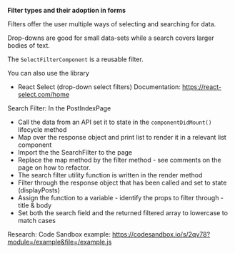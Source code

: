 **Filter types and their adoption in forms**

Filters offer the user multiple ways of selecting and searching for data.

Drop-downs are good for small data-sets while a search covers larger bodies of text. 

The ```SelectFilterComponent``` is a reusable filter.

You can also use the library
- React Select (drop-down select filters)
Documentation:
https://react-select.com/home

Search Filter: In the PostIndexPage

-  Call the data from an API set it to state in the ```componentDidMount()``` lifecycle method
-  Map over the response object and print list to render it in a relevant list component
-  Import the the SearchFilter to the page
-  Replace the map method by the filter method - see comments on the page on how to refactor.
-  The search filter utility function is written in the render method
-  Filter through the response object that has been called and set to state (displayPosts)
-  Assign the function to a variable - identify the props to filter through - title & body
-  Set both the search field and the returned filtered array to lowercase to match cases






Research: 
Code Sandbox example: https://codesandbox.io/s/2qv78?module=/example&file=/example.js